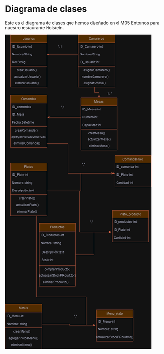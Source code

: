 # Diagrama de clases 

Este es el diagrama de clases que hemos diseñado en el M05 Entornos para nuestro restaurante Holstein.

![Casos de uso](images/Diagrama-clases_Holstein.png)
